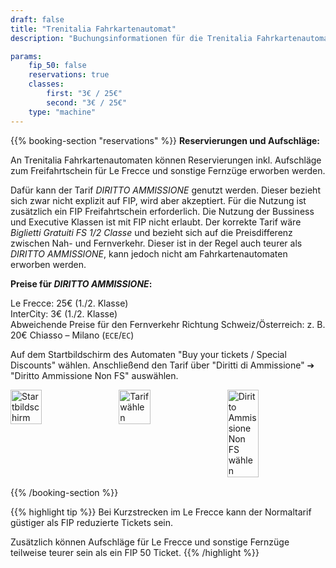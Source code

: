 ```yaml
---
draft: false
title: "Trenitalia Fahrkartenautomat"
description: "Buchungsinformationen für die Trenitalia Fahrkartenautomaten."

params:
    fip_50: false
    reservations: true
    classes:
        first: "3€ / 25€"
        second: "3€ / 25€"
    type: "machine"
---
```


{{% booking-section "reservations" %}}
**Reservierungen und Aufschläge:**

An Trenitalia Fahrkartenautomaten können Reservierungen inkl. Aufschläge zum Freifahrtschein für Le Frecce und sonstige Fernzüge erworben werden.

Dafür kann der Tarif _DIRITTO AMMISSIONE_ genutzt werden. Dieser bezieht sich zwar nicht explizit auf FIP, wird aber akzeptiert. Für die Nutzung ist zusätzlich ein FIP Freifahrtschein erforderlich. Die Nutzung der Bussiness und Executive Klassen ist mit FIP nicht erlaubt. Der korrekte Tarif wäre _Biglietti Gratuiti FS 1/2 Classe_ und bezieht sich auf die Preisdifferenz zwischen Nah- und Fernverkehr. Dieser ist in der Regel auch teurer als _DIRITTO AMMISSIONE_, kann jedoch nicht am Fahrkartenautomaten erworben werden.

**Preise für _DIRITTO AMMISSIONE_:**

Le Frecce: 25€ (1./2. Klasse) \
InterCity: 3€ (1./2. Klasse) \
Abweichende Preise für den Fernverkehr Richtung Schweiz/Österreich: z. B. 20€ Chiasso – Milano (`ECE`/`EC`)

Auf dem Startbildschirm des Automaten "Buy your tickets / Special Discounts" wählen. Anschließend den Tarif über "Diritti di Ammissione" &#10132; "Diritto Ammissione Non FS" auswählen.

<!-- TODO: Replace with markdown image and find ways to customize width -->
<div style="display: flex; gap: 1rem; margin-bottom: 1rem;">
    <img src="/en/booking/fs-ticket-machine/machine_1.webp" alt="Startbildschirm" style="width: 32%;">
    <img src="/en/booking/fs-ticket-machine/machine_2.webp" alt="Tarif wählen" style="width: 32%;">
    <img src="/en/booking/fs-ticket-machine/machine_3.webp" alt="Diritto Ammissione Non FS wählen" style="width: 32%;">
</div>

{{% /booking-section %}}

{{% highlight tip %}}
Bei Kurzstrecken im Le Frecce kann der Normaltarif güstiger als FIP reduzierte Tickets sein.

Zusätzlich können Aufschläge für Le Frecce und sonstige Fernzüge teilweise teurer sein als ein FIP 50 Ticket.
{{% /highlight %}}
